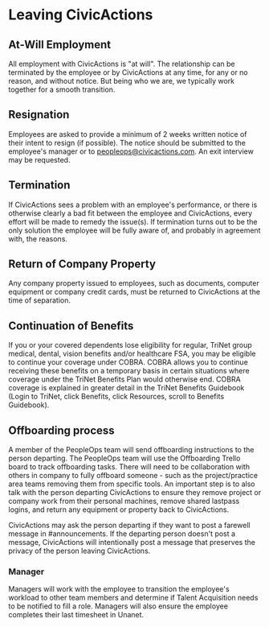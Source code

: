 # Leaving CivicActions

## At-Will Employment

All employment with CivicActions is "at will". The relationship can be terminated by the employee or by CivicActions at any time, for any or no reason, and without notice. But being who we are, we typically work together for a smooth transition.

## Resignation

Employees are asked to provide a minimum of 2 weeks written notice of their intent to resign (if possible). The notice should be submitted to the employee's manager or to peopleops@civicactions.com. An exit interview may be requested.

## Termination

If CivicActions sees a problem with an employee's performance, or there is otherwise clearly a bad fit between the employee and CivicActions, every effort will be made to remedy the issue(s). If termination turns out to be the only solution the employee will be fully aware of, and probably in agreement with, the reasons.

## Return of Company Property

Any company property issued to employees, such as documents, computer equipment or company credit cards, must be returned to CivicActions at the time of separation.

## Continuation of Benefits

If you or your covered dependents lose eligibility for regular, TriNet group medical, dental, vision benefits and/or healthcare FSA, you may be eligible to continue your coverage under COBRA. COBRA allows you to continue receiving these benefits on a temporary basis in certain situations where coverage under the TriNet Benefits Plan would otherwise end. COBRA coverage is explained in greater detail in the TriNet Benefits Guidebook (Login to TriNet, click Benefits, click Resources, scroll to Benefits Guidebook).

## Offboarding process

A member of the PeopleOps team will send offboarding instructions to the person departing. The PeopleOps team will use the Offboarding Trello board to track offboarding tasks. There will need to be collaboration with others in company to fully offboard someone - such as the project/practice area teams removing them from specific tools. An important step is to also talk with the person departing CivicActions to ensure they remove project or company work from their personal machines, remove shared lastpass logins, and return any equipment or property back to CivicActions.

CivicActions may ask the person departing if they want to post a farewell message in #announcements. If the departing person doesn't post a message, CivicActions will intentionally post a message that preserves the privacy of the person leaving CivicActions.

### Manager

Managers will work with the employee to transition the employee's workload to other team members and determine if Talent Acquisition needs to be notified to fill a role.
Managers will also ensure the employee completes their last timesheet in Unanet.
